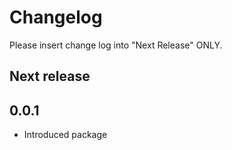 # Changelog

Please insert change log into "Next Release" ONLY.

## Next release

## 0.0.1

- Introduced package